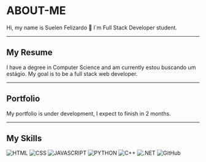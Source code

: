 # ABOUT-ME
Hi, my name is Suelen Felizardo 👋
I´m Full Stack Developer student.

---
## My Resume
I have a degree in Computer Science and am currently estou buscando um estágio. My goal is to be a full stack web developer.

---
## Portfolio
My portfolio is under development, I expect to finish in 2 months.

---
## My Skills

![HTML](https://img.shields.io/badge/HTML5-E34F26?style=for-the-badge&logo=html5&logoColor=white)
![CSS](https://img.shields.io/badge/CSS3-1572B6?style=for-the-badge&logo=css3&logoColor=white)
![JAVASCRIPT](https://img.shields.io/badge/JavaScript-F7DF1E?style=for-the-badge&logo=javascript&logoColor=black)
![PYTHON](https://img.shields.io/badge/Python-3776AB?style=for-the-badge&logo=python&logoColor=white)
![C++](https://img.shields.io/badge/C%2B%2B-00599C?style=for-the-badge&logo=c%2B%2B&logoColor=white)
![.NET](https://img.shields.io/badge/.NET-5C2D91?style=for-the-badge&logo=.net&logoColor=white)
![GitHub](https://img.shields.io/badge/GitHub-100000?style=for-the-badge&logo=github&logoColor=white&link=https://github.com/ronaldopires/)

